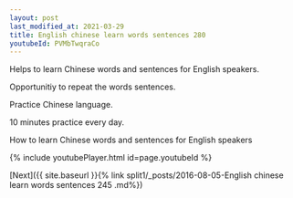 ```yaml
---
layout: post
last_modified_at: 2021-03-29
title: English chinese learn words sentences 280 
youtubeId: PVMbTwqraCo
---
```

 
 
Helps to learn Chinese words and sentences for English speakers.

Opportunitiy to repeat the words sentences. 

Practice Chinese language. 
 
10 minutes practice every day. 
 
How to learn Chinese words and sentences for English speakers 
 
{% include youtubePlayer.html id=page.youtubeId %}
 
 
[Next]({{ site.baseurl }}{% link  split1/_posts/2016-08-05-English chinese learn words sentences 245 .md%})
 
